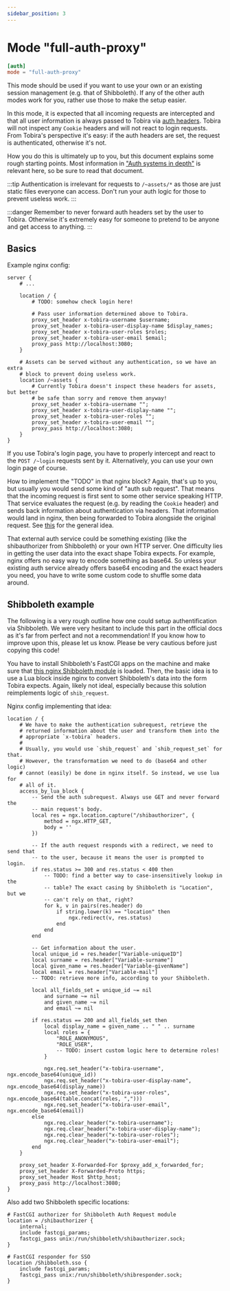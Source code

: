 ```yaml
---
sidebar_position: 3
---
```


# Mode "full-auth-proxy"

```toml
[auth]
mode = "full-auth-proxy"
```

This mode should be used if you want to use your own or an existing session management (e.g. that of Shibboleth).
If any of the other auth modes work for you, rather use those to make the setup easier.

In this mode, it is expected that all incoming requests are intercepted and that all user information is always passed to Tobira via [auth headers](in-depth#auth-headers).
Tobira will not inspect any `Cookie` headers and will not react to login requests.
From Tobira's perspective it's easy: if the auth headers are set, the request is authenticated, otherwise it's not.

How you do this is ultimately up to you, but this document explains some rough starting points.
Most information in ["Auth systems in depth"](in-depth) is relevant here, so be sure to read that document.

:::tip
Authentication is irrelevant for requests to `/~assets/*` as those are just static files everyone can access.
Don't run your auth logic for those to prevent useless work.
:::

:::danger
Remember to never forward auth headers set by the user to Tobira.
Otherwise it's extremely easy for someone to pretend to be anyone and get access to anything.
:::


## Basics

Example nginx config:

```nginx
server {
    # ...

    location / {
        # TODO: somehow check login here!

        # Pass user information determined above to Tobira.
        proxy_set_header x-tobira-username $username;
        proxy_set_header x-tobira-user-display-name $display_names;
        proxy_set_header x-tobira-user-roles $roles;
        proxy_set_header x-tobira-user-email $email;
        proxy_pass http://localhost:3080;
    }

    # Assets can be served without any authentication, so we have an extra
    # block to prevent doing useless work.
    location /~assets {
        # Currently Tobira doesn't inspect these headers for assets, but better
        # be safe than sorry and remove them anyway!
        proxy_set_header x-tobira-username "";
        proxy_set_header x-tobira-user-display-name "";
        proxy_set_header x-tobira-user-roles "";
        proxy_set_header x-tobira-user-email "";
        proxy_pass http://localhost:3080;
    }
}
```

If you use Tobira's login page, you have to properly intercept and react to the `POST /~login` requests sent by it.
Alternatively, you can use your own login page of course.

How to implement the "TODO" in that nginx block?
Again, that's up to you, but usually you would send some kind of "auth sub request".
That means that the incoming request is first sent to some other service speaking HTTP.
That service evaluates the request (e.g. by reading the `Cookie` header) and sends back information about authentication via headers.
That information would land in nginx, then being forwarded to Tobira alongside the original request.
See [this](https://docs.nginx.com/nginx/admin-guide/security-controls/configuring-subrequest-authentication/) for the general idea.

That external auth service could be something existing (like the shibauthorizer from Shibboleth) or your own HTTP server.
One difficulty lies in getting the user data into the exact shape Tobira expects.
For example, nginx offers no easy way to encode something as base64.
So unless your existing auth service already offers base64 encoding and the exact headers you need, you have to write some custom code to shuffle some data around.

## Shibboleth example

The following is a very rough outline how one could setup authentification via Shibboleth.
We were very hesitant to include this part in the official docs as it's far from perfect and not a recommendation!
If you know how to improve upon this, please let us know.
Please be very cautious before just copying this code!

You have to install Shibboleth's FastCGI apps on the machine and make sure that [this nginx Shibboleth module](https://github.com/nginx-shib/nginx-http-shibboleth) is loaded.
Then, the basic idea is to use a Lua block inside nginx to convert Shibboleth's data into the form Tobira expects.
Again, likely not ideal, especially because this solution reimplements logic of `shib_request`.

Nginx config implementing that idea:

```nginx
location / {
    # We have to make the authentication subrequest, retrieve the
    # returned information about the user and transform them into the
    # appropriate `x-tobira` headers.
    #
    # Usually, you would use `shib_request` and `shib_request_set` for that.
    # However, the transformation we need to do (base64 and other logic)
    # cannot (easily) be done in nginx itself. So instead, we use lua for
    # all of it.
    access_by_lua_block {
        -- Send the auth subrequest. Always use GET and never forward the
        -- main request's body.
        local res = ngx.location.capture("/shibauthorizer", {
            method = ngx.HTTP_GET,
            body = ''
        })

        -- If the auth request responds with a redirect, we need to send that
        -- to the user, because it means the user is prompted to login.
        if res.status >= 300 and res.status < 400 then
            -- TODO: find a better way to case-insensitively lookup in the
            -- table? The exact casing by Shibboleth is "Location", but we
            -- can't rely on that, right?
            for k, v in pairs(res.header) do
                if string.lower(k) == "location" then
                    ngx.redirect(v, res.status)
                end
            end
        end

        -- Get information about the user.
        local unique_id = res.header["Variable-uniqueID"]
        local surname = res.header["Variable-surname"]
        local given_name = res.header["Variable-givenName"]
        local email = res.header["Variable-mail"]
        -- TODO: retrieve more info, according to your Shibboleth.

        local all_fields_set = unique_id ~= nil
            and surname ~= nil
            and given_name ~= nil
            and email ~= nil

        if res.status == 200 and all_fields_set then
            local display_name = given_name .. " " .. surname
            local roles = {
                "ROLE_ANONYMOUS",
                "ROLE_USER",
                -- TODO: insert custom logic here to determine roles!
            }

            ngx.req.set_header("x-tobira-username", ngx.encode_base64(unique_id))
            ngx.req.set_header("x-tobira-user-display-name", ngx.encode_base64(display_name))
            ngx.req.set_header("x-tobira-user-roles", ngx.encode_base64(table.concat(roles, ",")))
            ngx.req.set_header("x-tobira-user-email", ngx.encode_base64(email))
        else
            ngx.req.clear_header("x-tobira-username");
            ngx.req.clear_header("x-tobira-user-display-name");
            ngx.req.clear_header("x-tobira-user-roles");
            ngx.req.clear_header("x-tobira-user-email");
        end
    }

    proxy_set_header X-Forwarded-For $proxy_add_x_forwarded_for;
    proxy_set_header X-Forwarded-Proto https;
    proxy_set_header Host $http_host;
    proxy_pass http://localhost:3080;
}
```

Also add two Shibboleth specific locations:

```nginx
# FastCGI authorizer for Shibboleth Auth Request module
location = /shibauthorizer {
    internal;
    include fastcgi_params;
    fastcgi_pass unix:/run/shibboleth/shibauthorizer.sock;
}

# FastCGI responder for SSO
location /Shibboleth.sso {
    include fastcgi_params;
    fastcgi_pass unix:/run/shibboleth/shibresponder.sock;
}
```
